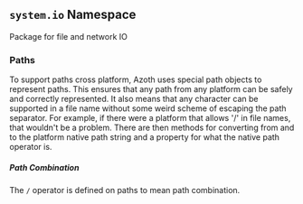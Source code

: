 ## `system.io` Namespace

Package for file and network IO

### Paths

To support paths cross platform, Azoth uses special path objects to represent paths. This ensures that any path from any platform can be safely and correctly represented. It also means that any character can be supported in a file name without some weird scheme of escaping the path separator. For example, if there were a platform that allows '/' in file names, that wouldn't be a problem. There are then methods for converting from and to the platform native path string and a property for what the native path operator is.

##### Path Combination

The `/` operator is defined on paths to mean path combination.
